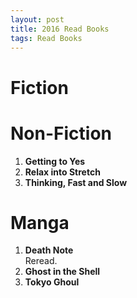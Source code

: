 ```yaml
---
layout: post
title: 2016 Read Books
tags: Read Books
---
```


Fiction
=======

Non-Fiction
===========

1. **Getting to Yes**
1. **Relax into Stretch**
1. **Thinking, Fast and Slow**

Manga
=====

1. **Death Note**  
    Reread.
1. **Ghost in the Shell**
1. **Tokyo Ghoul**

